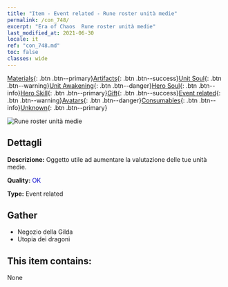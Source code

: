 ```yaml
---
title: "Item - Event related - Rune roster unità medie"
permalink: /con_748/
excerpt: "Era of Chaos  Rune roster unità medie"
last_modified_at: 2021-06-30
locale: it
ref: "con_748.md"
toc: false
classes: wide
---
```

 [Materials](/ItemsIT/){: .btn .btn--primary}[Artifacts](/ItemsIT/Artifacts/){: .btn .btn--success}[Unit Soul](/ItemsIT/UnitSoul/){: .btn .btn--warning}[Unit Awakening](/ItemsIT/UnitAwakening/){: .btn .btn--danger}[Hero Soul](/ItemsIT/HeroSoul/){: .btn .btn--info}[Hero Skill](/ItemsIT/HeroSkill/){: .btn .btn--primary}[Gift](/ItemsIT/Gift/){: .btn .btn--success}[Event related](/ItemsIT/Events/){: .btn .btn--warning}[Avatars](/ItemsIT/Avatars/){: .btn .btn--danger}[Consumables](/ItemsIT/Consumables/){: .btn .btn--info}[Unknown](/ItemsIT/Unknown/){: .btn .btn--primary}

 ![Rune roster unità medie](/images/t/i_tool_tujian7.png)

## Dettagli
 **Descrizione:** Oggetto utile ad aumentare la valutazione delle tue unità medie.

 **Quality:** <span style="color: #0000CD">OK</span>

 **Type:** Event related

## Gather

*    Negozio della Gilda 
*    Utopia dei dragoni 

## This item contains:

  None


